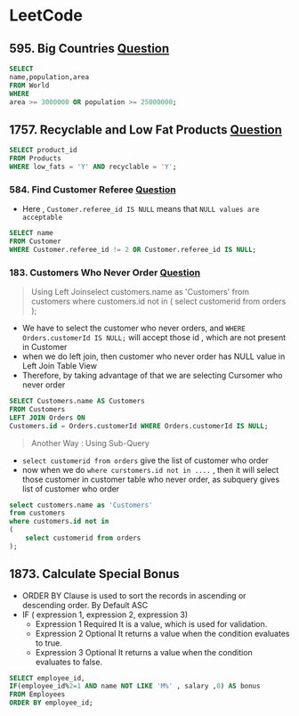 # LeetCode

## 595. Big Countries [Question](https://leetcode.com/problems/big-countries/)

```sql
SELECT
name,population,area
FROM World
WHERE
area >= 3000000 OR population >= 25000000;
```

## 1757. Recyclable and Low Fat Products [Question](https://leetcode.com/problems/recyclable-and-low-fat-products/)

```sql
SELECT product_id
FROM Products
WHERE low_fats = 'Y' AND recyclable = 'Y';
```

### 584. Find Customer Referee [Question](https://leetcode.com/problems/find-customer-referee/)

- Here , `Customer.referee_id IS NULL` means that `NULL values are acceptable`

```sql
SELECT name
FROM Customer 
WHERE Customer.referee_id != 2 OR Customer.referee_id IS NULL;
```

### 183. Customers Who Never Order [Question](https://leetcode.com/problems/customers-who-never-order/)

> Using Left Joinselect customers.name as 'Customers'
from customers
where customers.id not in
(
    select customerid from orders
);

- We have to select the customer who never orders, and `WHERE Orders.customerId IS NULL;` will accept those id , which are not present in Customer
- when we do left join, then customer who never order has NULL value in Left Join Table View
- Therefore, by taking advantage of that we are selecting Cursomer who never order

```sql
SELECT Customers.name AS Customers
FROM Customers 
LEFT JOIN Orders ON 
Customers.id = Orders.customerId WHERE Orders.customerId IS NULL;
```

> Another Way : Using Sub-Query

- `select customerid from orders` give the list of customer who order
- now when we do `where curstomers.id not in ....` , then it will select those customer in customer table who never order, as subquery gives list of customer who order

```sql
select customers.name as 'Customers'
from customers
where customers.id not in
(
    select customerid from orders
);
```
## 1873. Calculate Special Bonus

- ORDER BY Clause is used to sort the records in ascending or descending order. By Default ASC
- IF ( expression 1, expression 2, expression 3)  
    - Expression 1	Required	It is a value, which is used for validation.
    - Expression 2	Optional	It returns a value when the condition evaluates to true.
    - Expression 3	Optional	It returns a value when the condition evaluates to false.

```sql
SELECT employee_id, 
IF(employee_id%2=1 AND name NOT LIKE 'M%' , salary ,0) AS bonus
FROM Employees
ORDER BY employee_id;
```

